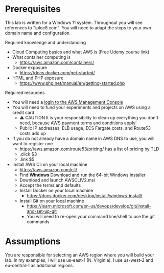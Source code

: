 # Prerequisites
This lab is written for a Windows 11 system. Throughout you will see references to "iploc8.com". You will need to adapt the steps to your own domain name and configuration.

Required knowledge and understanding
- Cloud Computing basics and what AWS is (Free Udemy course [link](https://www.udemy.com/course/introduction-to-aws-cloud-computing/))
- What container computing is
  - https://aws.amazon.com/containers/
- Docker exposure
  - https://docs.docker.com/get-started/
- HTML and PHP exposure
  - https://www.php.net/manual/en/getting-started.php

Required resources
- You will need a [login to the AWS Management Console](https://console.aws.amazon.com)
- You will need to fund your experiments and projects on AWS using a credit card
  - :warning: CAUTION It is your responsibility to clean up everything you don't need, because AWS payment terms and conditions apply!
  - Public IP addresses, ELB usage, ECS Fargate costs, and Route53 costs add up
- If you do not already have a domain name in AWS DNS to use, you will want to register one
    - https://aws.amazon.com/route53/pricing/ has a list of pricing by TLD
    - .click $3
    - .link $5
 - Install AWS Cli on your local machine
     - https://aws.amazon.com/cli/
     - Find **Windows** Download and run the 64-bit Windows installer
     - Download and launch AWSCLIV2.msi
     - Accept the terms and defaults
   - Install Docker on your local machine
       - https://docs.docker.com/desktop/install/windows-install/
   - Install Git on your local machine
       - https://learn.microsoft.com/en-us/devops/develop/git/install-and-set-up-git
       - You will need to re-open your command line/shell to use the git commands
# Assumptions
You are responsible for selecting an AWS region where you will build your lab. In my examples, I will use us-east-1 (N. Virginia). I use us-west-2 and eu-central-1 as additional regions.
